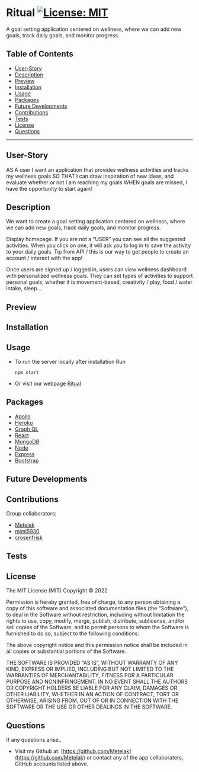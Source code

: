 # **Ritual**  [![License: MIT](https://img.shields.io/badge/License-MIT-yellow.svg)](https://opensource.org/licenses/MIT)
 A goal setting application centered on wellness, where we can add new goals, track daily goals, and monitor progress.

## **Table of Contents**

  * [User-Story](#user-story)
  * [Description](#description)
  * [Preview](#preview)
  * [Installation](#installation)
  * [Usage](#usage)
  * [Packages](#packages)
  * [Future Developments](#future-developments)
  * [Contributions](#contributions)
  * [Tests](#tests)
  * [License](#license)
  * [Questions](#questions)

  ---

  ## **User-Story**
   AS A user I want an application that provides wellness activities and tracks my wellness goals
  SO THAT I can draw inspiration of new ideas, and evaluate whether or not I am reaching my goals
  WHEN goals are missed, I have the opportunity to start again!
  ## **Description**
 We want to create a goal setting application centered on wellness, where we can add new goals, track daily goals, and monitor progress.

Display homepage. If you are not a “USER” you can see all the suggested activities. When you click on one, it will ask you to log in to save the activity to your daily goals. Tip from API / this is our way to get people to create an account / interact with the app!

Once users are signed up / logged in, users can view wellness dashboard with personalized wellness goals. They can set types of activities to support personal goals, whether it is movement-based, creativity / play, food / water intake, sleep…
  ## **Preview**

  ## **Installation**
  

  ## **Usage**
  * To run the server locally after installation Run
      ```
      npm start
     ```
  * Or visit our webpage [Ritual]()
## **Packages**
* [Apollo](https://www.apollographql.com/docs/apollo-server/)
* [Heroku](https://id.heroku.com/login)
* [Graph QL](https://graphql.org/)
* [React](https://reactjs.org/)
* [MongoDB](https://www.mongodb.com/)
* [Node](https://nodejs.org/en/)
* [Express](http://expressjs.com/)
* [Bootstrap](https://getbootstrap.com/)

## **Future Developments**

 

## **Contributions**
Group collaborators:
* [Metelak](https://github.com/Metelak)
* [mimi5930](https://github.com/mimi5930)
* [crosenfrisk](https://github.com/crosenfrisk)

## **Tests**


## **License** 
The MIT License (MIT)
Copyright © 2022 <copyright holders>

Permission is hereby granted, free of charge, to any person obtaining a copy of this software and associated documentation files (the “Software”), to deal in the Software without restriction, including without limitation the rights to use, copy, modify, merge, publish, distribute, sublicense, and/or sell copies of the Software, and to permit persons to whom the Software is furnished to do so, subject to the following conditions:

The above copyright notice and this permission notice shall be included in all copies or substantial portions of the Software.

THE SOFTWARE IS PROVIDED “AS IS”, WITHOUT WARRANTY OF ANY KIND, EXPRESS OR IMPLIED, INCLUDING BUT NOT LIMITED TO THE WARRANTIES OF MERCHANTABILITY, FITNESS FOR A PARTICULAR PURPOSE AND NONINFRINGEMENT. IN NO EVENT SHALL THE AUTHORS OR COPYRIGHT HOLDERS BE LIABLE FOR ANY CLAIM, DAMAGES OR OTHER LIABILITY, WHETHER IN AN ACTION OF CONTRACT, TORT OR OTHERWISE, ARISING FROM, OUT OF OR IN CONNECTION WITH THE SOFTWARE OR THE USE OR OTHER DEALINGS IN THE SOFTWARE.
  

## **Questions**

If any questions arise..

* Visit my Github at: [https://github.com/Metelak](https://github.com/Metelak) or contact any of the app collaboraters, GitHub accounts listed above.